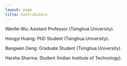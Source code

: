 ```yaml
---
layout: page
title: Contributors
---
```


Wenfei Wu: Asistant Professor (Tsinghua University).

Hongyi Huang: PhD Student (Tsinghua University).

Bangwen Deng: Graduate Student (Tsinghua University).

Harsha Sharma: Student (Indian Institute of Technology).
